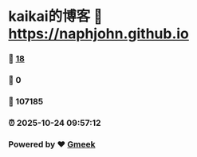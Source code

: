 # kaikai的博客 :link: https://naphjohn.github.io 
### :page_facing_up: [18](https://naphjohn.github.io/tag.html) 
### :speech_balloon: 0 
### :hibiscus: 107185 
### :alarm_clock: 2025-10-24 09:57:12 
### Powered by :heart: [Gmeek](https://github.com/Meekdai/Gmeek)
